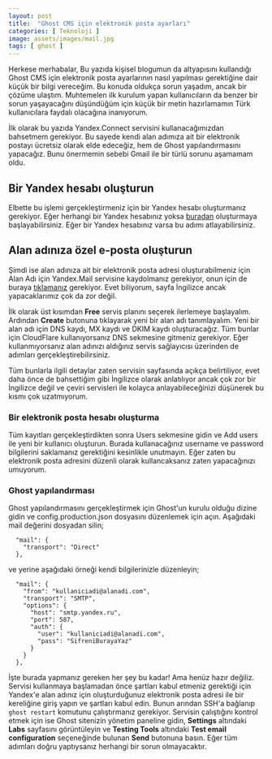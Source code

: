 ```yaml
---
layout: post
title:  "Ghost CMS için elektronik posta ayarları"
categories: [ Teknoloji ]
image: assets/images/mail.jpg
tags: [ ghost ]
---
```

Herkese merhabalar,
Bu yazıda kişisel blogumun da altyapısını kullandığı Ghost CMS için elektronik posta ayarlarının nasıl yapılması gerektiğine dair küçük bir bilgi vereceğim. Bu konuda oldukça sorun yaşadım, ancak bir çözüme ulaştım. Muhtemelen ilk kurulum yapan kullanıcıların da benzer bir sorun yaşayacağını düşündüğüm için küçük bir metin hazırlamamın Türk kullanıcılara faydalı olacağına inanıyorum.

İlk olarak bu yazıda Yandex.Connect servisini kullanacağımızdan bahsetmem gerekiyor. Bu sayede kendi alan adımıza ait bir elektronik postayı ücretsiz olarak elde edeceğiz, hem de Ghost yapılandırmasını yapacağız. Bunu önermemin sebebi Gmail ile bir türlü sorunu aşamamam oldu.

## Bir Yandex hesabı oluşturun
Elbette bu işlemi gerçekleştirmeniz için bir Yandex hesabı oluşturmanız gerekiyor. Eğer herhangi bir Yandex hesabınız yoksa [buradan](https://passport.yandex.com.tr/registration/mail) oluşturmaya başlayabilirsiniz. Eğer bir Yandex hesabınız varsa bu adımı atlayabilirsiniz.

## Alan adınıza özel e-posta oluşturun
Şimdi ise alan adınıza ait bir elektronik posta adresi oluşturabilmeniz için Alan Adı için Yandex.Mail servisine kaydolmanız gerekiyor, onun için de buraya [tıklamanız](https://domain.yandex.com/domains_add/) gerekiyor. Evet biliyorum, sayfa İngilizce ancak yapacaklarımız çok da zor değil.

İlk olarak üst kısımdan **Free** servis planını seçerek ilerlemeye başlayalım. Ardından **Create** butonuna tıklayarak yeni bir alan adı tanımlayalım. Yeni bir alan adı için DNS kaydı, MX kaydı ve DKIM kaydı oluşturacağız. Tüm bunlar için CloudFlare kullanıyorsanız DNS sekmesine gitmeniz gerekiyor. Eğer kullanmıyorsanız alan adınızı aldığınız servis sağlayıcısı üzerinden de adımları gerçekleştirebilirsiniz.

Tüm bunlarla ilgili detaylar zaten servisin sayfasında açıkça belirtiliyor, evet daha önce de bahsettiğim gibi İngilizce olarak anlatılıyor ancak çok zor bir İngilizce değil ve çeviri servisleri ile kolayca anlayabileceğinizi düşünerek bu kısmı çok uzatmıyorum.

### Bir elektronik posta hesabı oluşturma
Tüm kayıtları gerçekleştirdikten sonra Users sekmesine gidin ve Add users ile yeni bir kullanıcı oluşturun. Burada kullanacağınız username ve password bilgilerini saklamanız gerektiğini kesinlikle unutmayın. Eğer zaten bu elektronik posta adresini düzenli olarak kullancaksanız zaten yapacağınızı umuyorum.

### Ghost yapılandırması
Ghost yapılandırmasını gerçekleştirmek için Ghost'un kurulu olduğu dizine gidin ve config.production.json dosyasını düzenlemek için açın. Aşağıdaki mail değerini dosyadan silin;

```
  "mail": {
    "transport": "Direct"
  },
```

ve yerine aşağıdaki örneği kendi bilgilerinizle düzenleyin;

```
  "mail": {
    "from": "kullaniciadi@alanadi.com",
    "transport": "SMTP",
    "options": {
      "host": "smtp.yandex.ru",
      "port": 587,
      "auth": {
        "user": "kullaniciadi@alanadi.com",
        "pass": "SifreniBurayaYaz"
      }
    }
  },
```
  
İşte burada yapmanız gereken her şey bu kadar! Ama henüz hazır değiliz. Servisi kullanmaya başlamadan önce şartları kabul etmeniz gerektiği için Yandex'e alan adınız için oluşturduğunuz elektronik posta adresi ile bir kereliğine giriş yapın ve şartları kabul edin. Bunun arından SSH'a bağlanıp `ghost restart` komutunu çalıştırmanız gerekiyor. Servisin çalıştığını kontrol etmek için ise Ghost sitenizin yönetim paneline gidin, **Settings** altındaki **Labs** sayfasını görüntüleyin ve **Testing Tools** altındaki **Test email configuration** seçeneğinde bulunan **Send** butonuna basın. Eğer tüm adımları doğru yaptıysanız herhangi bir sorun olmayacaktır.
